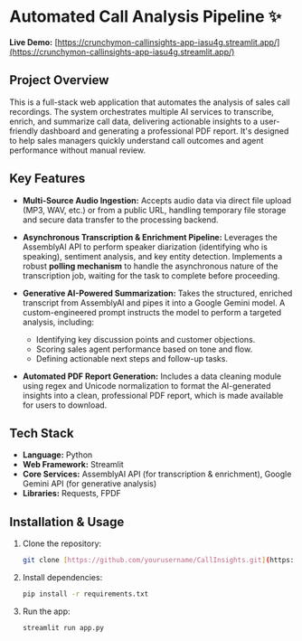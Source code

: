 # Automated Call Analysis Pipeline ✨

**Live Demo:** [https://crunchymon-callinsights-app-iasu4g.streamlit.app/](https://crunchymon-callinsights-app-iasu4g.streamlit.app/)

## Project Overview

This is a full-stack web application that automates the analysis of sales call recordings. The system orchestrates multiple AI services to transcribe, enrich, and summarize call data, delivering actionable insights to a user-friendly dashboard and generating a professional PDF report. It's designed to help sales managers quickly understand call outcomes and agent performance without manual review.

## Key Features

* **Multi-Source Audio Ingestion:** Accepts audio data via direct file upload (MP3, WAV, etc.) or from a public URL, handling temporary file storage and secure data transfer to the processing backend.

* **Asynchronous Transcription & Enrichment Pipeline:** Leverages the AssemblyAI API to perform speaker diarization (identifying who is speaking), sentiment analysis, and key entity detection. Implements a robust **polling mechanism** to handle the asynchronous nature of the transcription job, waiting for the task to complete before proceeding.

* **Generative AI-Powered Summarization:** Takes the structured, enriched transcript from AssemblyAI and pipes it into a Google Gemini model. A custom-engineered prompt instructs the model to perform a targeted analysis, including:
    * Identifying key discussion points and customer objections.
    * Scoring sales agent performance based on tone and flow.
    * Defining actionable next steps and follow-up tasks.

* **Automated PDF Report Generation:** Includes a data cleaning module using regex and Unicode normalization to format the AI-generated insights into a clean, professional PDF report, which is made available for users to download.

## Tech Stack

* **Language:** Python
* **Web Framework:** Streamlit
* **Core Services:** AssemblyAI API (for transcription & enrichment), Google Gemini API (for generative analysis)
* **Libraries:** Requests, FPDF

## Installation & Usage

1.  Clone the repository:
    ```bash
    git clone [https://github.com/yourusername/CallInsights.git](https://github.com/yourusername/CallInsights.git)
    ```
2.  Install dependencies:
    ```bash
    pip install -r requirements.txt
    ```
3.  Run the app:
    ```bash
    streamlit run app.py
    ```
